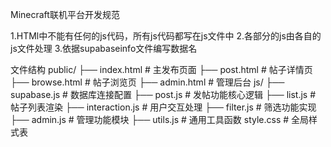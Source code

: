Minecraft联机平台开发规范

1.HTMl中不能有任何的js代码，所有js代码都写在js文件中
2.各部分的js由各自的js文件处理
3.依据supabaseinfo文件编写数据名

文件结构
public/
├── index.html # 主发布页面
├── post.html # 帖子详情页
├── browse.html # 帖子浏览页
├── admin.html # 管理后台
js/
├── supabase.js # 数据库连接配置
├── post.js # 发帖功能核心逻辑
├── list.js # 帖子列表渲染
├── interaction.js # 用户交互处理
├── filter.js # 筛选功能实现
├── admin.js # 管理功能模块
├── utils.js # 通用工具函数
style.css # 全局样式表
